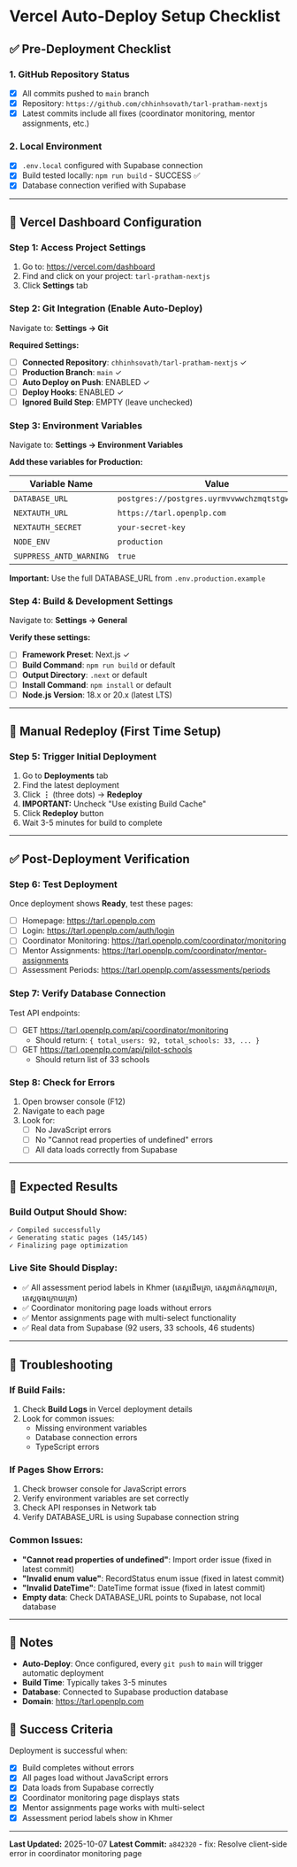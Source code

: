 # Vercel Auto-Deploy Setup Checklist

## ✅ Pre-Deployment Checklist

### 1. GitHub Repository Status
- [x] All commits pushed to `main` branch
- [x] Repository: `https://github.com/chhinhsovath/tarl-pratham-nextjs`
- [x] Latest commits include all fixes (coordinator monitoring, mentor assignments, etc.)

### 2. Local Environment
- [x] `.env.local` configured with Supabase connection
- [x] Build tested locally: `npm run build` - SUCCESS ✅
- [x] Database connection verified with Supabase

---

## 🚀 Vercel Dashboard Configuration

### Step 1: Access Project Settings
1. Go to: https://vercel.com/dashboard
2. Find and click on your project: `tarl-pratham-nextjs`
3. Click **Settings** tab

### Step 2: Git Integration (Enable Auto-Deploy)
Navigate to: **Settings → Git**

**Required Settings:**
- [ ] **Connected Repository**: `chhinhsovath/tarl-pratham-nextjs` ✓
- [ ] **Production Branch**: `main` ✓
- [ ] **Auto Deploy on Push**: ENABLED ✓
- [ ] **Deploy Hooks**: ENABLED ✓
- [ ] **Ignored Build Step**: EMPTY (leave unchecked)

### Step 3: Environment Variables
Navigate to: **Settings → Environment Variables**

**Add these variables for Production:**

| Variable Name | Value | Environment |
|---------------|-------|-------------|
| `DATABASE_URL` | `postgres://postgres.uyrmvvwwchzmqtstgwbi:...` | Production |
| `NEXTAUTH_URL` | `https://tarl.openplp.com` | Production |
| `NEXTAUTH_SECRET` | `your-secret-key` | Production |
| `NODE_ENV` | `production` | Production |
| `SUPPRESS_ANTD_WARNING` | `true` | Production |

**Important:** Use the full DATABASE_URL from `.env.production.example`

### Step 4: Build & Development Settings
Navigate to: **Settings → General**

**Verify these settings:**
- [ ] **Framework Preset**: Next.js ✓
- [ ] **Build Command**: `npm run build` or default
- [ ] **Output Directory**: `.next` or default
- [ ] **Install Command**: `npm install` or default
- [ ] **Node.js Version**: 18.x or 20.x (latest LTS)

---

## 🔄 Manual Redeploy (First Time Setup)

### Step 5: Trigger Initial Deployment
1. Go to **Deployments** tab
2. Find the latest deployment
3. Click **⋮** (three dots) → **Redeploy**
4. **IMPORTANT:** Uncheck "Use existing Build Cache"
5. Click **Redeploy** button
6. Wait 3-5 minutes for build to complete

---

## ✅ Post-Deployment Verification

### Step 6: Test Deployment
Once deployment shows **Ready**, test these pages:

- [ ] Homepage: https://tarl.openplp.com
- [ ] Login: https://tarl.openplp.com/auth/login
- [ ] Coordinator Monitoring: https://tarl.openplp.com/coordinator/monitoring
- [ ] Mentor Assignments: https://tarl.openplp.com/coordinator/mentor-assignments
- [ ] Assessment Periods: https://tarl.openplp.com/assessments/periods

### Step 7: Verify Database Connection
Test API endpoints:
- [ ] GET https://tarl.openplp.com/api/coordinator/monitoring
  - Should return: `{ total_users: 92, total_schools: 33, ... }`
- [ ] GET https://tarl.openplp.com/api/pilot-schools
  - Should return list of 33 schools

### Step 8: Check for Errors
1. Open browser console (F12)
2. Navigate to each page
3. Look for:
   - [ ] No JavaScript errors
   - [ ] No "Cannot read properties of undefined" errors
   - [ ] All data loads correctly from Supabase

---

## 🎯 Expected Results

### Build Output Should Show:
```
✓ Compiled successfully
✓ Generating static pages (145/145)
✓ Finalizing page optimization
```

### Live Site Should Display:
- ✅ All assessment period labels in Khmer (តេស្តដើមគ្រា, តេស្តពាក់កណ្ដាលគ្រា, តេស្តចុងក្រោយគ្រា)
- ✅ Coordinator monitoring page loads without errors
- ✅ Mentor assignments page with multi-select functionality
- ✅ Real data from Supabase (92 users, 33 schools, 46 students)

---

## 🔧 Troubleshooting

### If Build Fails:
1. Check **Build Logs** in Vercel deployment details
2. Look for common issues:
   - Missing environment variables
   - Database connection errors
   - TypeScript errors

### If Pages Show Errors:
1. Check browser console for JavaScript errors
2. Verify environment variables are set correctly
3. Check API responses in Network tab
4. Verify DATABASE_URL is using Supabase connection string

### Common Issues:
- **"Cannot read properties of undefined"**: Import order issue (fixed in latest commit)
- **"Invalid enum value"**: RecordStatus enum issue (fixed in latest commit)
- **"Invalid DateTime"**: DateTime format issue (fixed in latest commit)
- **Empty data**: Check DATABASE_URL points to Supabase, not local database

---

## 📝 Notes

- **Auto-Deploy**: Once configured, every `git push` to `main` will trigger automatic deployment
- **Build Time**: Typically takes 3-5 minutes
- **Database**: Connected to Supabase production database
- **Domain**: https://tarl.openplp.com

## 🎉 Success Criteria

Deployment is successful when:
- [x] Build completes without errors
- [x] All pages load without JavaScript errors
- [x] Data loads from Supabase correctly
- [x] Coordinator monitoring page displays stats
- [x] Mentor assignments page works with multi-select
- [x] Assessment period labels show in Khmer

---

**Last Updated:** 2025-10-07
**Latest Commit:** `a842320` - fix: Resolve client-side error in coordinator monitoring page
